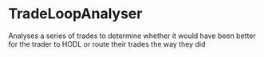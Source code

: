 # TradeLoopAnalyser
Analyses a series of trades to determine whether it would have been better for the trader to HODL or route their trades the way they did
